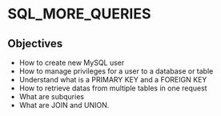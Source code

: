 # SQL_MORE_QUERIES

## Objectives
- How to create new MySQL user
- How to manage privileges for a user to a database or table
- Understand what is a PRIMARY KEY and a FOREIGN KEY
- How to retrieve datas from multiple tables in one request
- What are subquries
- What are JOIN and UNION.
